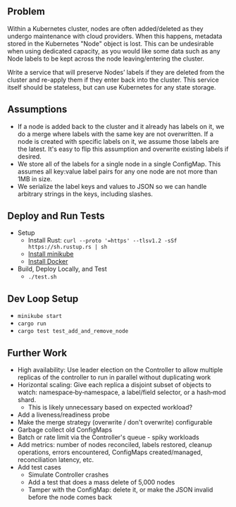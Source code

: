 ## Problem
Within a Kubernetes cluster, nodes are often added/deleted as they undergo maintenance with cloud providers. When this happens, metadata stored in the Kubernetes "Node" object is lost. This can be undesirable when using dedicated capacity, as you would like some data such as any Node labels to be kept across the node leaving/entering the cluster.

Write a service that will preserve Nodes’ labels if they are deleted from the cluster and re-apply them if they enter back into the cluster. This service itself should be stateless, but can use Kubernetes for any state storage.

## Assumptions
- If a node is added back to the cluster and it already has labels on it, we do a merge where labels with the same key are not overwritten. If a node is created with specific labels on it, we assume those labels are the latest. It's easy to flip this assumption and overwrite existing labels if desired.
- We store all of the labels for a single node in a single ConfigMap. This assumes all key:value label pairs for any one node are not more than 1MB in size.
- We serialize the label keys and values to JSON so we can handle arbitrary strings in the keys, including slashes.

## Deploy and Run Tests
- Setup
    - Install Rust: `curl --proto '=https' --tlsv1.2 -sSf https://sh.rustup.rs | sh`
    - [Install minikube](https://minikube.sigs.k8s.io/docs/start/)
    - [Install Docker](https://docs.docker.com/engine/install/)
- Build, Deploy Locally, and Test
    - `./test.sh`

## Dev Loop Setup
- `minikube start`
- `cargo run`
- `cargo test test_add_and_remove_node`

## Further Work
- High availability: Use leader election on the Controller to allow multiple replicas of the controller to run in parallel without duplicating work
- Horizontal scaling: Give each replica a disjoint subset of objects to watch: namespace‑by‑namespace, a label/field selector, or a hash‑mod shard.
    - This is likely unnecessary based on expected workload?
- Add a liveness/readiness probe
- Make the merge strategy (overwrite / don't overwrite) configurable
- Garbage collect old ConfigMaps
- Batch or rate limit via the Controller's queue - spiky workloads
- Add metrics: number of nodes reconciled, labels restored, cleanup operations, errors encountered, ConfigMaps created/managed, reconciliation latency, etc.
- Add test cases
    - Simulate Controller crashes
    - Add a test that does a mass delete of 5,000 nodes
    - Tamper with the ConfigMap: delete it, or make the JSON invalid before the node comes back
